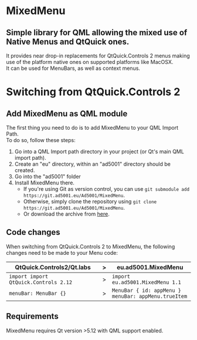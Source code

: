 # MixedMenu
Simple library for QML allowing the mixed use of Native Menus and QtQuick ones.    
---
It provides near drop-in replacements for QtQuick.Controls 2 menus making use of the platform native ones on supported platforms like MacOSX.    
It can be used for MenuBars, as well as context menus.   

# Switching from QtQuick.Controls 2

## Add MixedMenu as QML module
The first thing you need to do is to add MixedMenu to your QML Import Path.   
To do so, follow these steps:
1. Go into a QML Import path directory in your project (or Qt's main QML import path).
2. Create an "eu" directory, within an "ad5001" directory should be created.
3. Go into the "ad5001" folder
4. Install MixedMenu there.
    - If you're using Git as version control, you can use `git submodule add https://git.ad5001.eu/Ad5001/MixedMenu`.
    - Otherwise, simply clone the repository using `git clone https://git.ad5001.eu/Ad5001/MixedMenu`.
    - Or download the archive from [here](https://git.ad5001.eu/Ad5001/MixedMenu/archive/main.zip).


## Code changes
When switching from QtQuick.Controls 2 to MixedMenu, the following changes need to be made to your Menu code:    

|QtQuick.Controls2/Qt.labs            | > |eu.ad5001.MixedMenu                                     |
|-------------------------------------|---|--------------------------------------------------------|
|`import import QtQuick.Controls 2.12`| > |`import eu.ad5001.MixedMenu 1.1`                        |
|`menuBar: MenuBar {}`                | > |`MenuBar { id: appMenu }`<br>`menuBar: appMenu.trueItem`|


## Requirements
MixedMenu requires Qt version >5.12 with QML support enabled.
